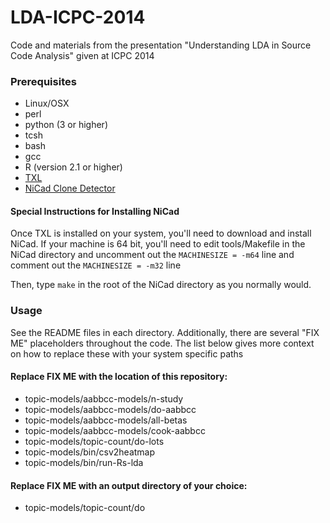 LDA-ICPC-2014
=============

Code and materials from the presentation "Understanding LDA in Source Code Analysis" given at ICPC 2014

### Prerequisites

* Linux/OSX
* perl
* python (3 or higher)
* tcsh
* bash
* gcc
* R (version 2.1 or higher)
* [TXL](http://www.txl.ca/ndownload.html)
* [NiCad Clone Detector](http://www.txl.ca/nicaddownload.html)

#### Special Instructions for Installing NiCad

Once TXL is installed on your system, you'll need to download and install NiCad. 
If your machine is 64 bit, you'll need to edit tools/Makefile in the NiCad directory
and uncomment out the `MACHINESIZE = -m64` line and comment out the `MACHINESIZE = -m32` line

Then, type `make` in the root of the NiCad directory as you normally would.

### Usage

See the README files in each directory. Additionally, there are several "FIX ME" placeholders
throughout the code. The list below gives more context on how to replace these with your system specific
paths

#### Replace FIX ME with the location of this repository:

* topic-models/aabbcc-models/n-study
* topic-models/aabbcc-models/do-aabbcc
* topic-models/aabbcc-models/all-betas
* topic-models/aabbcc-models/cook-aabbcc
* topic-models/topic-count/do-lots
* topic-models/bin/csv2heatmap
* topic-models/bin/run-Rs-lda
 
#### Replace FIX ME with an output directory of your choice:

* topic-models/topic-count/do

